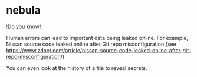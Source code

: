 # nebula

!Do you know!

Human errors can lead to important data being leaked online. For example, Nissan source code leaked online after Git repo misconfiguration (see https://www.zdnet.com/article/nissan-source-code-leaked-online-after-git-repo-misconfiguration/)

You can even look at the history of a file to reveal secrets.
